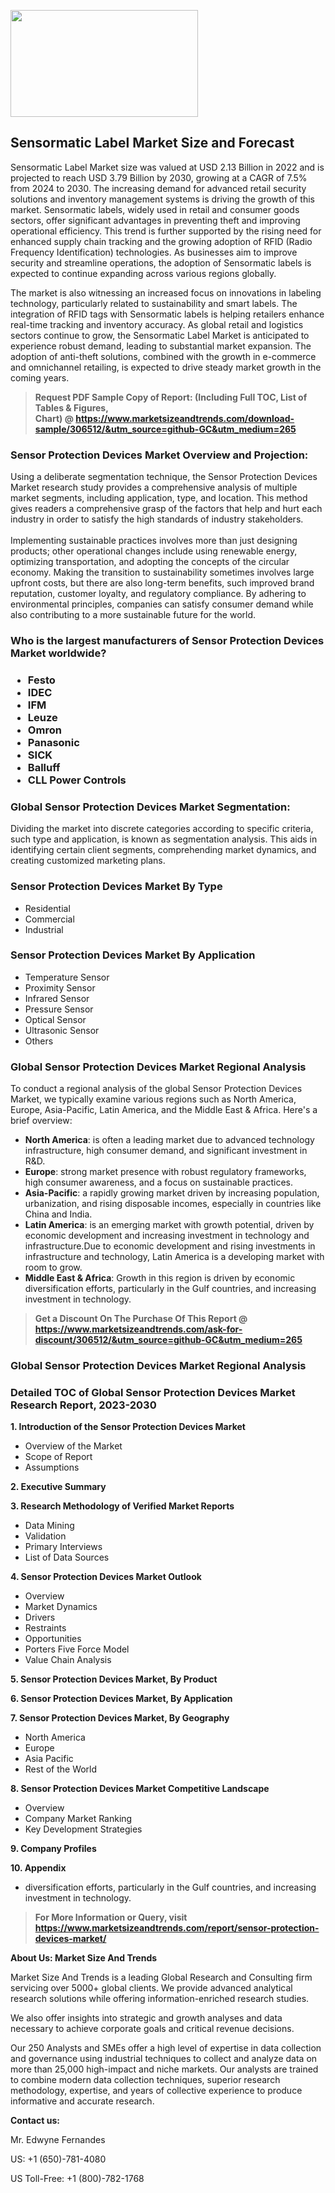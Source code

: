 <p><img class="alignnone size-medium wp-image-20088" src="https://ffe5etoiles.com/wp-content/uploads/2024/12/MST1-300x171.png" alt="" width="300" height="171" /></p><h2>Sensormatic Label Market Size and Forecast</h2><p>Sensormatic Label Market size was valued at USD 2.13 Billion in 2022 and is projected to reach USD 3.79 Billion by 2030, growing at a CAGR of 7.5% from 2024 to 2030. The increasing demand for advanced retail security solutions and inventory management systems is driving the growth of this market. Sensormatic labels, widely used in retail and consumer goods sectors, offer significant advantages in preventing theft and improving operational efficiency. This trend is further supported by the rising need for enhanced supply chain tracking and the growing adoption of RFID (Radio Frequency Identification) technologies. As businesses aim to improve security and streamline operations, the adoption of Sensormatic labels is expected to continue expanding across various regions globally.</p><p>The market is also witnessing an increased focus on innovations in labeling technology, particularly related to sustainability and smart labels. The integration of RFID tags with Sensormatic labels is helping retailers enhance real-time tracking and inventory accuracy. As global retail and logistics sectors continue to grow, the Sensormatic Label Market is anticipated to experience robust demand, leading to substantial market expansion. The adoption of anti-theft solutions, combined with the growth in e-commerce and omnichannel retailing, is expected to drive steady market growth in the coming years.</p></p><blockquote id="" class=""><strong>Request PDF Sample Copy of Report: (Including Full TOC, List of Tables &amp; Figures, Chart)&nbsp;@&nbsp;<strong><a href="https://www.marketsizeandtrends.com/download-sample/306512/&utm_source=github-GC&utm_medium=265" target="_blank">https://www.marketsizeandtrends.com/download-sample/306512/&utm_source=github-GC&utm_medium=265</a></strong></strong></blockquote><h3 id="" class="">Sensor Protection Devices Market&nbsp;Overview and Projection:</h3><p id="" class="">Using a deliberate segmentation technique, the Sensor Protection Devices Market research study provides a comprehensive analysis of multiple market segments, including application, type, and location. This method gives readers a comprehensive grasp of the factors that help and hurt each industry in order to satisfy the high standards of industry stakeholders. <br /> <br />Implementing sustainable practices involves more than just designing products; other operational changes include using renewable energy, optimizing transportation, and adopting the concepts of the circular economy. Making the transition to sustainability sometimes involves large upfront costs, but there are also long-term benefits, such improved brand reputation, customer loyalty, and regulatory compliance. By adhering to environmental principles, companies can satisfy consumer demand while also contributing to a more sustainable future for the world.</p><h3 id="" class="">Who is the largest manufacturers of&nbsp;Sensor Protection Devices Market worldwide?</h3><h3 class=""><p><ul><li>Festo </li><li> IDEC </li><li> IFM </li><li> Leuze </li><li> Omron </li><li> Panasonic </li><li> SICK </li><li> Balluff </li><li> CLL Power Controls</li></ul></p></h3><h3 id="" class="">Global&nbsp;Sensor Protection Devices Market Segmentation:</h3><p id="" class="">Dividing the market into discrete categories according to specific criteria, such type and application, is known as segmentation analysis. This aids in identifying certain client segments, comprehending market dynamics, and creating customized marketing plans.</p><h3 id="" class="">Sensor Protection Devices Market&nbsp;By Type</h3><p><p><ul><li>Residential</li><li> Commercial</li><li> Industrial</p></li></ul></p></p><h3 id="" class="">Sensor Protection Devices Market&nbsp;By Application</h3><p class=""><p><ul><li>Temperature Sensor</li><li> Proximity Sensor</li><li> Infrared Sensor</li><li> Pressure Sensor</li><li> Optical Sensor</li><li> Ultrasonic Sensor</li><li> Others</li></ul></p></p><h3 id="" class="">Global Sensor Protection Devices Market Regional Analysis</h3><p id="" class="">To conduct a regional analysis of the global Sensor Protection Devices Market, we typically examine various regions such as North America, Europe, Asia-Pacific, Latin America, and the Middle East &amp; Africa. Here's a brief overview:</p><ul><li><strong>North America</strong>: is often a leading market due to advanced technology infrastructure, high consumer demand, and significant investment in R&amp;D.</li><li><strong>Europe</strong>: strong market presence with robust regulatory frameworks, high consumer awareness, and a focus on sustainable practices.</li><li><strong>Asia-Pacific</strong>: a rapidly growing market driven by increasing population, urbanization, and rising disposable incomes, especially in countries like China and India.</li><li><strong>Latin America</strong>: is an emerging market with growth potential, driven by economic development and increasing investment in technology and infrastructure.Due to economic development and rising investments in infrastructure and technology, Latin America is a developing market with room to grow.</li><li><strong>Middle East &amp; Africa</strong>: Growth in this region is driven by economic diversification efforts, particularly in the Gulf countries, and increasing investment in technology.</li></ul><blockquote id="" class=""><strong>Get a Discount On The Purchase Of This Report @ <strong><a href="https://www.marketsizeandtrends.com/ask-for-discount/306512/&utm_source=github-GC&utm_medium=265" target="_blank">https://www.marketsizeandtrends.com/ask-for-discount/306512/&utm_source=github-GC&utm_medium=265</a></strong></strong></blockquote><h3 id="" class="">Global Sensor Protection Devices Market Regional Analysis</h3><h3 id="" class="">Detailed TOC of Global Sensor Protection Devices Market Research Report, 2023-2030</h3><p id="" class=""><strong>1. Introduction of the Sensor Protection Devices Market</strong></p><ul><li>Overview of the Market</li><li>Scope of Report</li><li>Assumptions</li></ul><p id="" class=""><strong>2. Executive Summary</strong></p><p id="" class=""><strong>3. Research Methodology of Verified Market Reports</strong></p><ul><li>Data Mining</li><li>Validation</li><li>Primary Interviews</li><li>List of Data Sources</li></ul><p id="" class=""><strong>4. Sensor Protection Devices Market Outlook</strong></p><ul><li>Overview</li><li>Market Dynamics</li><li>Drivers</li><li>Restraints</li><li>Opportunities</li><li>Porters Five Force Model</li><li>Value Chain Analysis</li></ul><p id="" class=""><strong>5. Sensor Protection Devices Market, By Product</strong></p><p id="" class=""><strong>6. Sensor Protection Devices Market, By Application</strong></p><p id="" class=""><strong>7. Sensor Protection Devices Market, By Geography</strong></p><ul><li>North America</li><li>Europe</li><li>Asia Pacific</li><li>Rest of the World</li></ul><p id="" class=""><strong>8. Sensor Protection Devices Market Competitive Landscape</strong></p><ul><li>Overview</li><li>Company Market Ranking</li><li>Key Development Strategies</li></ul><p id="" class=""><strong>9. Company Profiles</strong></p><p id="" class=""><strong>10. Appendix</strong></p><ul><li>diversification efforts, particularly in the Gulf countries, and increasing investment in technology.</li></ul><blockquote id="" class=""><strong>For More Information or Query, visit <strong><strong><a href="https://www.marketsizeandtrends.com/report/sensor-protection-devices-market/" target="_blank">https://www.marketsizeandtrends.com/report/sensor-protection-devices-market/</a></strong></strong></strong></blockquote><p id="" class=""><strong>About Us: Market Size And Trends</strong></p><p id="" class="">Market Size And Trends is a leading Global Research and Consulting firm servicing over 5000+ global clients. We provide advanced analytical research solutions while offering information-enriched research studies.</p><p id="" class="">We also offer insights into strategic and growth analyses and data necessary to achieve corporate goals and critical revenue decisions.</p><p id="" class="">Our 250 Analysts and SMEs offer a high level of expertise in data collection and governance using industrial techniques to collect and analyze data on more than 25,000 high-impact and niche markets. Our analysts are trained to combine modern data collection techniques, superior research methodology, expertise, and years of collective experience to produce informative and accurate research.</p><p id="" class=""><strong>Contact us:</strong></p><p id="" class="">Mr. Edwyne Fernandes</p><p id="" class="">US: +1 (650)-781-4080</p><p id="" class="">US Toll-Free: +1 (800)-782-1768</p>
